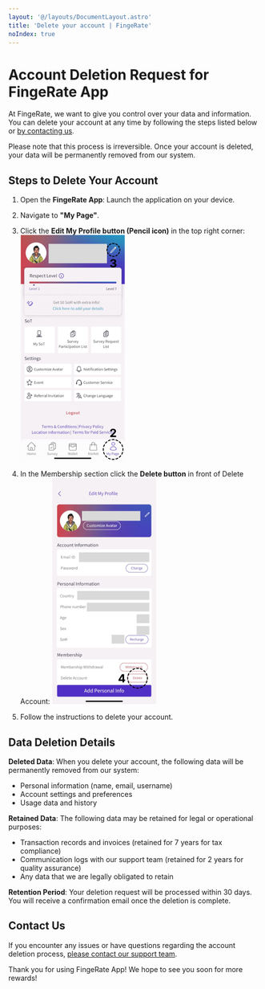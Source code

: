 ```yaml
---
layout: '@/layouts/DocumentLayout.astro'
title: 'Delete your account | FingeRate'
noIndex: true
---
```


# Account Deletion Request for FingeRate App

At FingeRate, we want to give you control over your data and information. You can delete your account at any time by following the steps listed below or [by contacting us](/contact).

Please note that this process is irreversible. Once your account is deleted, your data will be permanently removed from our system.

## Steps to Delete Your Account

1. Open the **FingeRate App**: Launch the application on your device.

2. Navigate to **"My Page"**.

3. Click the **Edit My Profile button (Pencil icon)** in the top right corner:
   ![My page screen with steps](../assets/delete-account/delete-1.png)

4. In the Membership section click the **Delete button** in front of Delete Account:
   ![Edit My Profile screen with steps](../assets/delete-account/delete-2.png)

5. Follow the instructions to delete your account.

## Data Deletion Details

**Deleted Data**: When you delete your account, the following data will be permanently removed from our system:

- Personal information (name, email, username)
- Account settings and preferences
- Usage data and history

**Retained Data**: The following data may be retained for legal or operational purposes:

- Transaction records and invoices (retained for 7 years for tax compliance)
- Communication logs with our support team (retained for 2 years for quality assurance)
- Any data that we are legally obligated to retain

**Retention Period**: Your deletion request will be processed within 30 days. You will receive a confirmation email once the deletion is complete.

## Contact Us

If you encounter any issues or have questions regarding the account deletion process, [please contact our support team](/contact).

Thank you for using FingeRate App! We hope to see you soon for more rewards!
